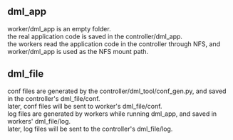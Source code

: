 ## dml_app

worker/dml_app is an empty folder.  
the real application code is saved in the controller/dml_app.  
the workers read the application code in the controller through NFS, and worker/dml_app is used as the NFS mount path.

## dml_file

conf files are generated by the controller/dml_tool/conf_gen.py, and saved in the controller's dml_file/conf.  
later, conf files will be sent to worker's dml_file/conf.  
log files are generated by workers while running dml_app, and saved in workers' dml_file/log.  
later, log files will be sent to the controller's dml_file/log.
